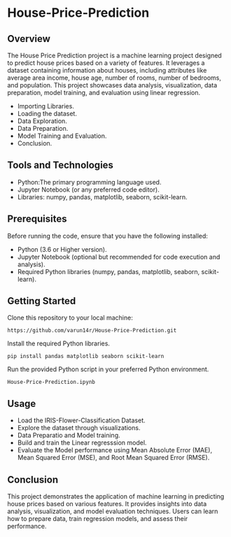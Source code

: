 # House-Price-Prediction

## Overview

The House Price Prediction project is a machine learning project designed to predict house prices based on a variety of features. It leverages a dataset containing information about houses, including attributes like average area income, house age, number of rooms, number of bedrooms, and population. This project showcases data analysis, visualization, data preparation, model training, and evaluation using linear regression.
 - Importing Libraries.
 - Loading the dataset.
 - Data Exploration.
 - Data Preparation.
 - Model Training and Evaluation.
 - Conclusion.

## Tools and Technologies

- Python:The primary programming language used.
- Jupyter Notebook (or any preferred code editor).
- Libraries: numpy, pandas, matplotlib, seaborn, scikit-learn.

## Prerequisites
Before running the code, ensure that you have the following installed:

- Python (3.6 or Higher version).
- Jupyter Notebook (optional but recommended for code execution and analysis).
- Required Python libraries (numpy, pandas, matplotlib, seaborn, scikit-learn).

## Getting Started

Clone this repository to your local machine:

    https://github.com/varun14r/House-Price-Prediction.git
    
Install the required Python libraries.

    pip install pandas matplotlib seaborn scikit-learn
    
Run the provided Python script in your preferred Python environment.

    House-Price-Prediction.ipynb

## Usage
- Load the IRIS-Flower-Classification Dataset.
- Explore the dataset through visualizations.
- Data Preparatio and Model training.
- Build and train the Linear regresssion model.
- Evaluate the Model performance using Mean Absolute Error (MAE), Mean Squared Error (MSE), and Root Mean Squared Error (RMSE).

## Conclusion

This project demonstrates the application of machine learning in predicting house prices based on various features. It provides insights into data analysis, visualization, and model evaluation techniques. Users can learn how to prepare data, train regression models, and assess their performance.
